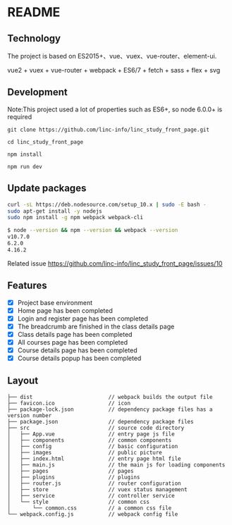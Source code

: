 # README

## Technology

The project is based on ES2015+、vue、vuex、vue-router、element-ui.

vue2 + vuex + vue-router + webpack + ES6/7 + fetch + sass + flex + svg

## Development

Note:This project used a lot of properties such as ES6+, so node 6.0.0+ is required

```
git clone https://github.com/linc-info/linc_study_front_page.git

cd linc_study_front_page

npm install

npm run dev
```

## Update packages

```sh
curl -sL https://deb.nodesource.com/setup_10.x | sudo -E bash -
sudo apt-get install -y nodejs
sudo npm install -g npm webpack webpack-cli
```

```sh
$ node --version && npm --version && webpack --version
v10.7.0
6.2.0
4.16.2
```

Related issue https://github.com/linc-info/linc_study_front_page/issues/10

## Features

* [x] Project base environment
* [x] Home page has been completed
* [x] Login and register page has been completed
* [x] The breadcrumb are finished in the class details page
* [x] Class details page has been completed
* [x] All courses page has been completed
* [x] Course details page has been completed
* [x] Course details popup has been completed

## Layout

```
├── dist                        // webpack builds the output file
├── favicon.ico                 // icon
├── package-lock.json           // dependency package files has a version number
├── package.json                // dependency package files
├── src                         // source code directory
│   ├── App.vue                 // entry page js file
│   ├── components              // common components
│   ├── config                  // basic configuration
│   ├── images                  // public picture
│   ├── index.html              // entry page html file
│   ├── main.js                 // the main js for loading components
│   ├── pages                   // pages
│   ├── plugins                 // plugins
│   ├── router.js               // router configuration
│   ├── store                   // vuex status management
│   ├── service                 // controller service
│   └── style                   // common css
│       └── common.css          // a common css file
└── webpack.config.js           // webpack config file
```
